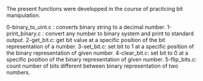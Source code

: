 The present functions were developped in the course of practicing bit manipulation.

0-binary_to_uint.c : converts binary string to a decimal number.
1-print_binary.c : convert any number to binary system and print to standard output.
2-get_bit.c: get bit value at a specific position of the bit representation of a number.
3-set_bit.c: set bit to 1 at a specific position of the binary representation of given number.
4-clear_bit.c: set bit to 0 at a specific position of the binary representation of given number.
5-flip_bits.c: count number of bits different between binary representation of two numbers.
